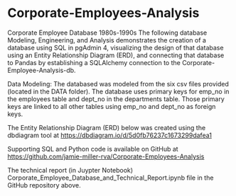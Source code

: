 # Corporate-Employees-Analysis
Corporate Employee Database 1980s-1990s
The following database Modeling, Engineering, and Analysis demonstrates the creation of a database using SQL in pgAdmin 4, visualizing the design of that database using an Entity Relationship Diagram (ERD), and connecting that database to Pandas by establishing a SQLAlchemy connection to the Corporate-Employee-Analysis-db.

Data Modeling:
The databased was modeled from the six csv files provided (located in the DATA folder). The database uses primary keys for emp_no in the employees table and dept_no in the departments table. Those primary keys are linked to all other tables using emp_no and dept_no as foreign keys.

The Entity Relationship Diagram (ERD) below was created using the dbdiagram tool at https://dbdiagram.io/d/5d0fb76237c1673299dafea1

Supporting SQL and Python code is available on GitHub at https://github.com/jamie-miller-rva/Corporate-Employees-Analysis 

The technical report (in Juypter Notebook) Corporate_Employee_Database_and_Technical_Report.ipynb file in the GitHub repository above.
